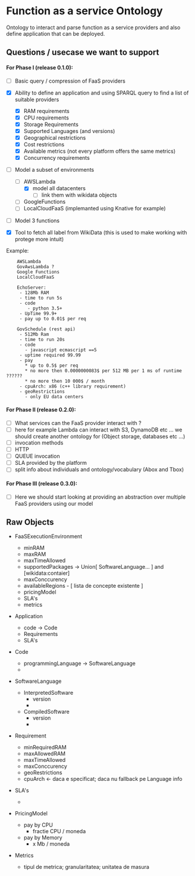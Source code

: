 # Function as a service Ontology
Ontology to interact and parse function as a service providers and also define application that can be deployed.

## Questions / usecase we want to support

#### For Phase I (release 0.1.0):

* [ ] Basic query / compression of FaaS providers
* [x] Ability to define an application and using SPARQL query to find a list of suitable providers
   *  [x] RAM requirements
   *  [x] CPU requirements
   *  [x] Storage Requirements
   *  [x] Supported Languages (and versions)
   *  [x] Geographical restrictions
   *  [x] Cost restrictions
   *  [x] Available metrics (not every platform offers the same metrics)
   *  [x] Concurrency requirements
* [ ] Model a subset of environments
   *  [ ] AWSLambda
     * [x] model all datacenters
       * [ ] link them with wikidata objects
   *  [ ] GoogleFunctions
   *  [ ] LocalCloudFaaS (implemanted using Knative for example)
* [ ] Model 3 functions
* [x] Tool to fetch all label from WikiData (this is used to make working with protege more intuit)



Example:

```
    AWSLambda
    GovAwsLambda ?
    Google Functions
    LocalCloudFaaS

    EchoServer:
     - 128Mb RAM
     - time to run 5s
     - code
        - python 3.5+
     - UpTime 99.9+
     - pay up to 0.01$ per req

    GovSchedule (rest api)
     - 512Mb Ram
     - time to run 20s
     - code
       - javascript ecmascript ==5
     - uptime required 99.99
     - pay
       * up to 0.5$ per req
       * no more then 0.0000000083$ per 512 MB per 1 ms of runtime ??????
       * no more then 10 000$ / month
     - cpuArch: x86 (c++ library requirement)
     - geoRestrictions
       - only EU data centers
```





#### For Phase II (release 0.2.0):

* [ ] What services can the FaaS provider interact with ?
 * [ ] here for example Lambda can interact with S3, DynamoDB etc ... we should create another ontology for (Object storage, databases etc ...)
* [ ] invocation methods
 * [ ] HTTP
 * [ ] QUEUE invocation
* [ ] SLA provided by the platform
* [ ] split info about individuals and ontology/vocabulary (Abox and Tbox)

#### For Phase III (release 0.3.0):

* [ ] Here we should start looking at providing an abstraction over multiple FaaS providers using our model


## Raw Objects

- FaaSExecutionEnvironment
  - minRAM
  - maxRAM
  - maxTimeAllowed
  - supportedPackages -> Union[ SoftwareLanguage... ] and [wikidata:contaier]
  - maxConccurency
  - availableRegions - [ lista de concepte existente ]
  - pricingModel
  - SLA's
  - metrics

- Application
  - code -> Code
  - Requirements
  - SLA's




- Code
  - programmingLanguage -> SoftwareLanguage
  -

- SoftwareLanguage
  - InterpretedSoftware
      - version
      - <ce mai gasim despre conceptul asta public>
  - CompiledSoftware
      - version
      - <ce mai gasim despre conceptul asta public>

- Requirement
  - minRequiredRAM
  - maxAllowedRAM
  - maxTimeAllowed
  - maxConccurency
  - geoRestrictions
  - cpuArch <- daca e specificat; daca nu fallback pe Language info

- SLA's
  - <search and figure out how to model this>

- PricingModel
  - pay by CPU
    - fractie CPU / moneda
  - pay by Memory
    - x Mb / moneda

- Metrics
  - tipul de metrica; granularitatea; unitatea de masura
